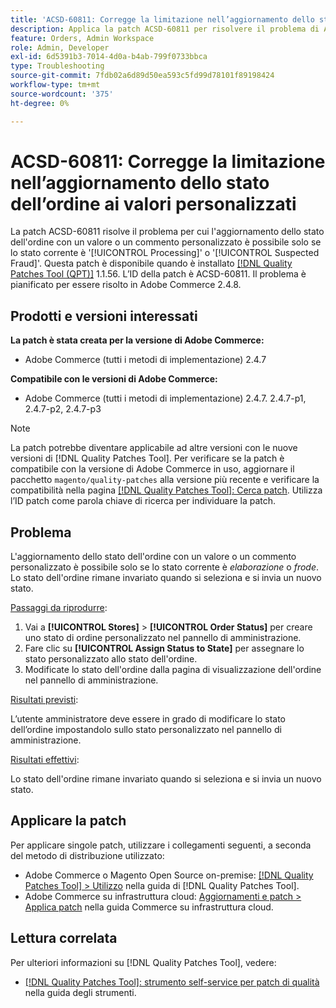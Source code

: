 ```yaml
---
title: 'ACSD-60811: Corregge la limitazione nell’aggiornamento dello stato dell’ordine ai valori personalizzati'
description: Applica la patch ACSD-60811 per risolvere il problema di Adobe Commerce, dove l’aggiornamento dello stato dell’ordine con un valore o un commento personalizzato è possibile solo se lo stato corrente è "elaborazione" o "frode".
feature: Orders, Admin Workspace
role: Admin, Developer
exl-id: 6d5391b3-7014-4d0a-b4ab-799f0733bbca
type: Troubleshooting
source-git-commit: 7fdb02a6d89d50ea593c5fd99d78101f89198424
workflow-type: tm+mt
source-wordcount: '375'
ht-degree: 0%

---
```


# ACSD-60811: Corregge la limitazione nell’aggiornamento dello stato dell’ordine ai valori personalizzati

La patch ACSD-60811 risolve il problema per cui l&#39;aggiornamento dello stato dell&#39;ordine con un valore o un commento personalizzato è possibile solo se lo stato corrente è &#39;[!UICONTROL Processing]&#39; o &#39;[!UICONTROL Suspected Fraud]&#39;. Questa patch è disponibile quando è installato [[!DNL Quality Patches Tool (QPT)]](/help/tools/quality-patches-tool/quality-patches-tool-to-self-serve-quality-patches.md) 1.1.56. L’ID della patch è ACSD-60811. Il problema è pianificato per essere risolto in Adobe Commerce 2.4.8.

## Prodotti e versioni interessati

**La patch è stata creata per la versione di Adobe Commerce:**

* Adobe Commerce (tutti i metodi di implementazione) 2.4.7

**Compatibile con le versioni di Adobe Commerce:**

* Adobe Commerce (tutti i metodi di implementazione) 2.4.7. 2.4.7-p1, 2.4.7-p2, 2.4.7-p3

>[!NOTE]
>
>La patch potrebbe diventare applicabile ad altre versioni con le nuove versioni di [!DNL Quality Patches Tool]. Per verificare se la patch è compatibile con la versione di Adobe Commerce in uso, aggiornare il pacchetto `magento/quality-patches` alla versione più recente e verificare la compatibilità nella pagina [[!DNL Quality Patches Tool]: Cerca patch](https://experienceleague.adobe.com/tools/commerce-quality-patches/index.html?lang=it). Utilizza l’ID patch come parola chiave di ricerca per individuare la patch.

## Problema

L&#39;aggiornamento dello stato dell&#39;ordine con un valore o un commento personalizzato è possibile solo se lo stato corrente è *elaborazione* o *frode*. Lo stato dell&#39;ordine rimane invariato quando si seleziona e si invia un nuovo stato.

<u>Passaggi da riprodurre</u>:

1. Vai a **[!UICONTROL Stores]** > **[!UICONTROL Order Status]** per creare uno stato di ordine personalizzato nel pannello di amministrazione.
1. Fare clic su **[!UICONTROL Assign Status to State]** per assegnare lo stato personalizzato allo stato dell&#39;ordine.
1. Modificate lo stato dell&#39;ordine dalla pagina di visualizzazione dell&#39;ordine nel pannello di amministrazione.

<u>Risultati previsti</u>:

L’utente amministratore deve essere in grado di modificare lo stato dell’ordine impostandolo sullo stato personalizzato nel pannello di amministrazione.

<u>Risultati effettivi</u>:

Lo stato dell&#39;ordine rimane invariato quando si seleziona e si invia un nuovo stato.

## Applicare la patch

Per applicare singole patch, utilizzare i collegamenti seguenti, a seconda del metodo di distribuzione utilizzato:

* Adobe Commerce o Magento Open Source on-premise: [[!DNL Quality Patches Tool] > Utilizzo](/help/tools/quality-patches-tool/usage.md) nella guida di [!DNL Quality Patches Tool].
* Adobe Commerce su infrastruttura cloud: [Aggiornamenti e patch > Applica patch](https://experienceleague.adobe.com/docs/commerce-cloud-service/user-guide/develop/upgrade/apply-patches.html?lang=it) nella guida Commerce su infrastruttura cloud.

## Lettura correlata

Per ulteriori informazioni su [!DNL Quality Patches Tool], vedere:

* [[!DNL Quality Patches Tool]: strumento self-service per patch di qualità](/help/tools/quality-patches-tool/quality-patches-tool-to-self-serve-quality-patches.md) nella guida degli strumenti.
